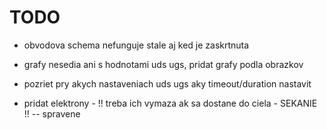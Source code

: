 # TODO

- obvodova schema nefunguje stale aj ked 
je zaskrtnuta

- grafy nesedia ani s hodnotami uds ugs,
pridat grafy podla obrazkov

- pozriet pry akych nastaveniach uds ugs aky 
timeout/duration nastavit

- pridat elektrony - !! treba ich vymaza
ak sa dostane do ciela - SEKANIE !! -- spravene

